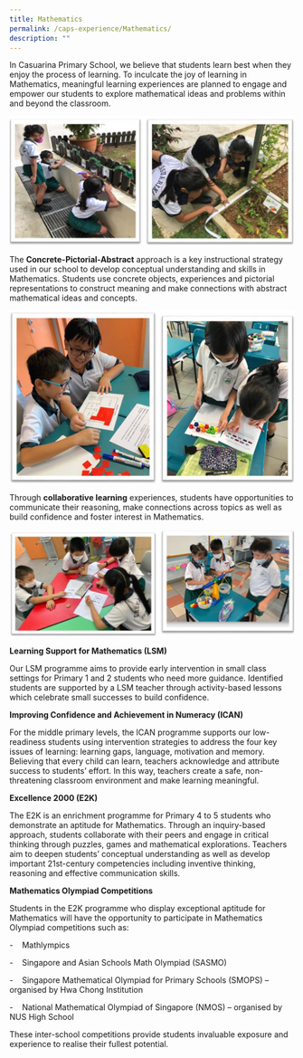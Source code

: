 ```yaml
---
title: Mathematics
permalink: /caps-experience/Mathematics/
description: ""
---
```

In Casuarina Primary School, we believe that students learn best when they enjoy the process of learning. To inculcate the joy of learning in Mathematics, meaningful learning experiences are planned to engage and empower our students to explore mathematical ideas and problems within and beyond the classroom.

![](/images/Math%201.jpeg)

The **Concrete-Pictorial-Abstract** approach is a key instructional strategy used in our school to develop conceptual understanding and skills in Mathematics. Students use concrete objects, experiences and pictorial representations to construct meaning and make connections with abstract mathematical ideas and concepts.

![](/images/Math%202.jpeg)

Through **collaborative learning** experiences, students have opportunities to communicate their reasoning, make connections across topics as well as build confidence and foster interest in Mathematics.

![](/images/Math%203.jpeg)

**Learning Support for Mathematics (LSM)**  

Our LSM programme aims to provide early intervention in small class settings for Primary 1 and 2 students who need more guidance. Identified students are supported by a LSM teacher through activity-based lessons which celebrate small successes to build confidence.  

  

**Improving Confidence and Achievement in Numeracy (ICAN)**  

For the middle primary levels, the ICAN programme supports our low-readiness students using intervention strategies to address the four key issues of learning: learning gaps, language, motivation and memory. Believing that every child can learn, teachers acknowledge and attribute success to students’ effort. In this way, teachers create a safe, non-threatening classroom environment and make learning meaningful.  

  

**Excellence 2000 (E2K)**

The E2K is an enrichment programme for Primary 4 to 5 students who demonstrate an aptitude for Mathematics. Through an inquiry-based approach, students collaborate with their peers and engage in critical thinking through puzzles, games and mathematical explorations. Teachers aim to deepen students’ conceptual understanding as well as develop important 21st-century competencies including inventive thinking, reasoning and effective communication skills.  

  

**Mathematics Olympiad Competitions**  

Students in the E2K programme who display exceptional aptitude for Mathematics will have the opportunity to participate in Mathematics Olympiad competitions such as:  

\-    Mathlympics

\-    Singapore and Asian Schools Math Olympiad (SASMO)

\-    Singapore Mathematical Olympiad for Primary Schools (SMOPS) – organised by Hwa Chong Institution

\-    National Mathematical Olympiad of Singapore (NMOS) – organised by NUS High School

  

These inter-school competitions provide students invaluable exposure and experience to realise their fullest potential.